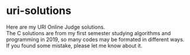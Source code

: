 # uri-solutions
Here are my URI Online Judge solutions.\
The C solutions are from my first semester studying algorithms and programming in 2019, so many codes may be formated in different ways.\
If you found some mistake, please let me know about it.
